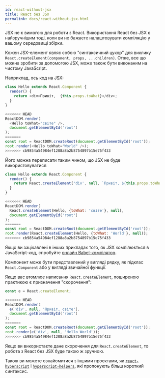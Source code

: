 ```yaml
---
id: react-without-jsx
title: React без JSX
permalink: docs/react-without-jsx.html
---
```


JSX не є вимогою для роботи з React. Використання React без JSX є найзручнішим тоді, коли ви не бажаєте налаштовувати компіляцію у вашому середовищі збірки.

Кожен JSX-елемент являє собою "синтаксичний цукор" для виклику `React.createElement(component, props, ...children)`. Отже, все що можна зробити за допомогою JSX, може також бути виконаним на чистому JavaScript.

Наприклад, ось код на JSX:

```js
class Hello extends React.Component {
  render() {
    return <div>Привіт,  {this.props.toWhat}</div>;
  }
}

<<<<<<< HEAD
ReactDOM.render(
  <Hello toWhat="світе" />,
  document.getElementById('root')
);
=======
const root = ReactDOM.createRoot(document.getElementById('root'));
root.render(<Hello toWhat="World" />);
>>>>>>> cb9854a54984ef1288a8a2b8754897b15e75f433
```

Його можна переписати таким чином, що JSX не буде використовуватися:

```js
class Hello extends React.Component {
  render() {
    return React.createElement('div', null, `Привіт, ${this.props.toWhat}`);
  }
}

<<<<<<< HEAD
ReactDOM.render(
  React.createElement(Hello, {toWhat: 'світе'}, null),
  document.getElementById('root')
);
=======
const root = ReactDOM.createRoot(document.getElementById('root'));
root.render(React.createElement(Hello, {toWhat: 'World'}, null));
>>>>>>> cb9854a54984ef1288a8a2b8754897b15e75f433
```

Якщо ви зацікавлені в інших прикладах того, як JSX компілюється в JavaScript-код, спробуйте [онлайн Babel-компілятор](babel://jsx-simple-example).

Компонент може бути представлений у вигляді рядку, як підклас `React.Component` або у вигляді звичайної функції.

Якщо вас втомлює написання `React.createElement`, поширеною практикою є призначення "скорочення":

```js
const e = React.createElement;

<<<<<<< HEAD
ReactDOM.render(
  e('div', null, 'Привіт, світе'),
  document.getElementById('root')
);
=======
const root = ReactDOM.createRoot(document.getElementById('root'));
root.render(e('div', null, 'Hello World'));
>>>>>>> cb9854a54984ef1288a8a2b8754897b15e75f433
```

Якщо ви використаєте дане скорочення для `React.createElement`, то робота з React без JSX буде такою ж зручною.

Також ви можете ознайомитися з іншими проектами, як [`react-hyperscript`](https://github.com/mlmorg/react-hyperscript) і [`hyperscript-helpers`](https://github.com/ohanhi/hyperscript-helpers), які пропонують більш короткий синтаксис.

